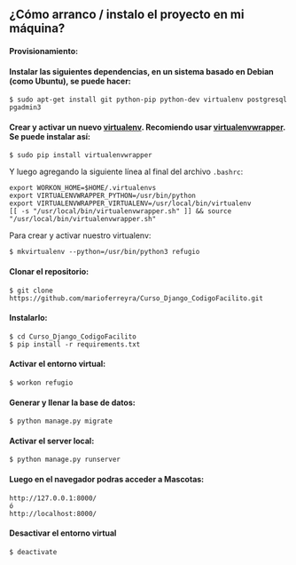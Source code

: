 ## ¿Cómo arranco / instalo el proyecto en mi máquina?


#### Provisionamiento:

#### Instalar las siguientes dependencias, en un sistema basado en Debian (como Ubuntu), se puede hacer:

    $ sudo apt-get install git python-pip python-dev virtualenv postgresql pgadmin3

#### Crear y activar un nuevo [virtualenv](https://virtualenv.pypa.io/en/stable/). Recomiendo usar [virtualenvwrapper](https://virtualenvwrapper.readthedocs.io/en/latest/). Se puede instalar así:

    $ sudo pip install virtualenvwrapper

Y luego agregando la siguiente línea al final del archivo `.bashrc`:

    export WORKON_HOME=$HOME/.virtualenvs
    export VIRTUALENVWRAPPER_PYTHON=/usr/bin/python
    export VIRTUALENVWRAPPER_VIRTUALENV=/usr/local/bin/virtualenv
    [[ -s "/usr/local/bin/virtualenvwrapper.sh" ]] && source "/usr/local/bin/virtualenvwrapper.sh"

Para crear y activar nuestro virtualenv:

    $ mkvirtualenv --python=/usr/bin/python3 refugio

#### Clonar el repositorio:

    $ git clone https://github.com/marioferreyra/Curso_Django_CodigoFacilito.git

#### Instalarlo:

    $ cd Curso_Django_CodigoFacilito
    $ pip install -r requirements.txt

#### Activar el entorno virtual:

    $ workon refugio

#### Generar y llenar la base de datos:

    $ python manage.py migrate

#### Activar el server local:

    $ python manage.py runserver

#### Luego en el navegador podras acceder a Mascotas:

    http://127.0.0.1:8000/
    ó
    http://localhost:8000/

#### Desactivar el entorno virtual

    $ deactivate
